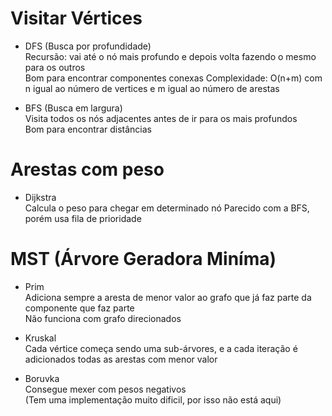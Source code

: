 # Visitar Vértices
- DFS (Busca por profundidade)\
Recursão: vai até o nó mais profundo e depois volta fazendo o mesmo para os outros\
Bom para encontrar componentes conexas
Complexidade: O(n+m) com n igual ao número de vertices e m igual ao número de arestas

- BFS (Busca em largura)\
Visita todos os nós adjacentes antes de ir para os mais profundos\
Bom para encontrar distâncias


# Arestas com peso
- Dijkstra\
Calcula o peso para chegar em determinado nó
Parecido com a BFS, porém usa fila de prioridade

# MST (Árvore Geradora Miníma)
- Prim\
Adiciona sempre a aresta de menor valor ao grafo que já faz parte da componente que faz parte\
Não funciona com grafo direcionados

- Kruskal\
Cada vértice começa sendo uma sub-árvores, e a cada iteração é adicionados todas as arestas com menor valor

- Boruvka\
Consegue mexer com pesos negativos\
(Tem uma implementação muito dificil, por isso não está aqui)